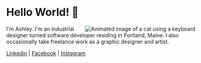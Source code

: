 # Hello World! 👋

<img align="right" alt="Animated image of a cat using a keyboard" aria-hidden="true" src="https://media3.giphy.com/media/LHZyixOnHwDDy/giphy.gif">

I'm Ashley. I'm an industrial designer turned software developer residing in Portland, Maine.
I also occasionally take freelance work as a graphic designer and artist.

<p align="left">
<a href="https://linkedin.com/in/ashdrex">Linkedin</a> | 
<a href="https://fb.com/ashdrex">Facebook</a> | 
<a href="https://instagram.com/shuli">Instagram</a>
</p>
